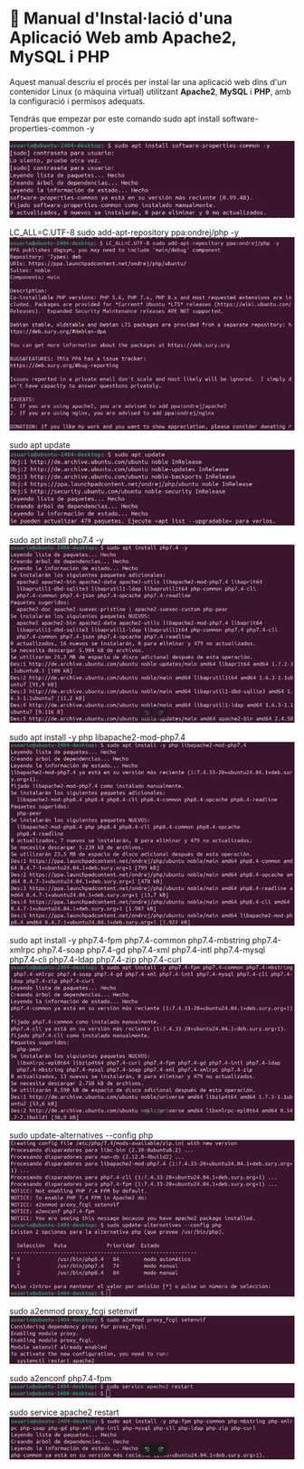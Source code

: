 # 📘 Manual d'Instal·lació d'una Aplicació Web amb Apache2, MySQL i PHP

Aquest manual descriu el procés per instal·lar una aplicació web dins d'un contenidor Linux (o màquina virtual) utilitzant **Apache2**, **MySQL** i **PHP**, amb la configuració i permisos adequats.


Tendrás que empezar por este comando 
sudo apt install software-properties-common -y

![Texto alternativo](1.png)

LC_ALL=C.UTF-8 sudo add-apt-repository ppa:ondrej/php -y
![Texto alternativo](2.png)

sudo apt update
![Texto alternativo](3.png)

sudo apt install php7.4 -y
![Texto alternativo](4.png)

sudo apt install -y php libapache2-mod-php7.4
![Texto alternativo](5.png)

sudo apt install -y php7.4-fpm php7.4-common php7.4-mbstring php7.4-xmlrpc php7.4-soap php7.4-gd php7.4-xml php7.4-intl php7.4-mysql php7.4-cli php7.4-ldap php7.4-zip php7.4-curl
![Texto alternativo](6.png)

sudo update-alternatives --config php
![Texto alternativo](7.png)

sudo a2enmod proxy_fcgi setenvif
![Texto alternativo](8.png)

sudo a2enconf php7.4-fpm
![Texto alternativo](9.png)

sudo service apache2 restart
![Texto alternativo](10.png)





